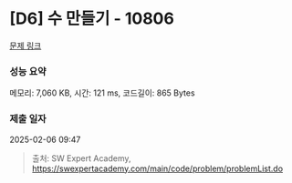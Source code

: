 # [D6] 수 만들기 - 10806 

[문제 링크](https://swexpertacademy.com/main/code/problem/problemDetail.do?contestProbId=AXTC4piqD_IDFASe) 

### 성능 요약

메모리: 7,060 KB, 시간: 121 ms, 코드길이: 865 Bytes

### 제출 일자

2025-02-06 09:47



> 출처: SW Expert Academy, https://swexpertacademy.com/main/code/problem/problemList.do